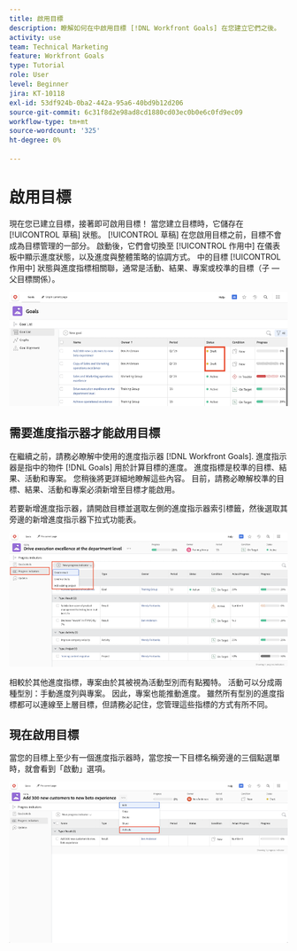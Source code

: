 ```yaml
---
title: 啟用目標
description: 瞭解如何在中啟用目標 [!DNL Workfront Goals] 在您建立它們之後。
activity: use
team: Technical Marketing
feature: Workfront Goals
type: Tutorial
role: User
level: Beginner
jira: KT-10118
exl-id: 53df924b-0ba2-442a-95a6-40bd9b12d206
source-git-commit: 6c31f8d2e98ad8cd1880cd03ec0b0e6c0fd9ec09
workflow-type: tm+mt
source-wordcount: '325'
ht-degree: 0%

---
```


# 啟用目標

現在您已建立目標，接著即可啟用目標！ 當您建立目標時，它儲存在 [!UICONTROL 草稿] 狀態。 [!UICONTROL 草稿] 在您啟用目標之前，目標不會成為目標管理的一部分。 啟動後，它們會切換至 [!UICONTROL 作用中] 在儀表板中顯示進度狀態，以及進度與整體策略的協調方式。 中的目標 [!UICONTROL 作用中] 狀態與進度指標相關聯，通常是活動、結果、專案或校準的目標（子 — 父目標關係）。

![處於草稿狀態的Workfront目標中的目標熒幕擷圖](assets/04-workfront-goals-activate-goals.png)

## 需要進度指示器才能啟用目標

在繼續之前，請務必瞭解中使用的進度指示器 [!DNL Workfront Goals]. 進度指示器是指中的物件 [!DNL Goals] 用於計算目標的進度。 進度指標是校準的目標、結果、活動和專案。 您稍後將更詳細地瞭解這些內容。 目前，請務必瞭解校準的目標、結果、活動和專案必須新增至目標才能啟用。

若要新增進度指示器，請開啟目標並選取左側的進度指示器索引標籤，然後選取其旁邊的新增進度指示器下拉式功能表。

![顯示結果、活動和專案以及目標進度指示器的熒幕擷圖。](assets/05-workfront-goals-progress-indicators.png)

相較於其他進度指標，專案由於其被視為活動型別而有點獨特。 活動可以分成兩種型別：手動進度列與專案。 因此，專案也能推動進度。 雖然所有型別的進度指標都可以連線至上層目標，但請務必記住，您管理這些指標的方式有所不同。

## 現在啟用目標

當您的目標上至少有一個進度指示器時，當您按一下目標名稱旁邊的三個點選單時，就會看到「啟動」選項。

![顯示如何啟用目標的熒幕擷圖。](assets/activate-a-goal-with-a-result.png)
